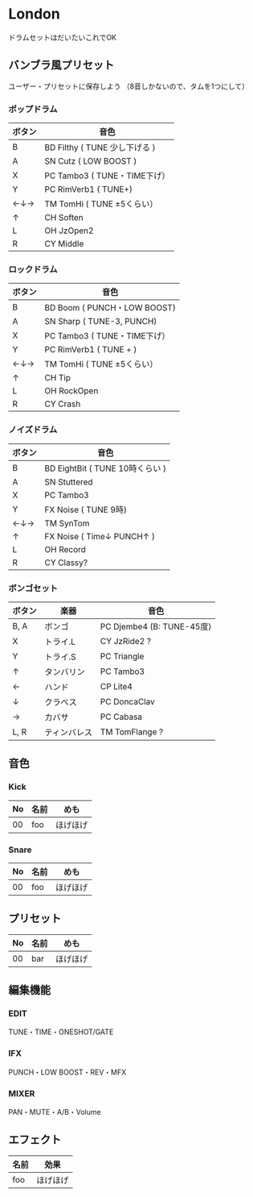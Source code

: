# London

ドラムセットはだいたいこれでOK

## バンブラ風プリセット
ユーザー・プリセットに保存しよう
（8音しかないので、タムを1つにして）

### ポップドラム
| ボタン | 音色                          |
| ------ | ----------------------------- |
| B      | BD Filthy ( TUNE 少し下げる ) |
| A      | SN Cutz ( LOW BOOST )         |
| X      | PC Tambo3 ( TUNE・TIME下げ）  |
| Y      | PC RimVerb1 ( TUNE+)          |
| ←↓→    | TM TomHi ( TUNE ±5くらい）    |
| ↑      | CH Soften                     |
| L      | OH JzOpen2                    |
| R      | CY Middle                     |

### ロックドラム
| ボタン | 音色                         |
| ------ | ---------------------------- |
| B      | BD Boom ( PUNCH・LOW BOOST)  |
| A      | SN Sharp ( TUNE-3, PUNCH)    |
| X      | PC Tambo3 ( TUNE・TIME下げ） |
| Y      | PC RimVerb1 ( TUNE + )       |
| ←↓→    | TM TomHi ( TUNE ±5くらい）   |
| ↑      | CH Tip                    |
| L      | OH RockOpen                 |
| R      | CY Crash                  |

### ノイズドラム
| ボタン | 音色                            |
| ------ | ------------------------------- |
| B      | BD EightBit ( TUNE 10時くらい ) |
| A      | SN Stuttered                    |
| X      | PC Tambo3                       |
| Y      | FX Noise ( TUNE 9時)            |
| ←↓→    | TM SynTom                       |
| ↑      | FX Noise ( Time↓ PUNCH↑ )       |
| L      | OH Record                       |
| R      | CY Classy?                      |

### ボンゴセット
| ボタン  | 楽器     | 音色                       |
| ---- | ------ | ------------------------ |
| B, A | ボンゴ    | PC Djembe4 (B: TUNE-45度) |
| X    | トライ.L  | CY JzRide2 ?             |
| Y    | トライ.S  | PC Triangle              |
| ↑    | タンバリン  | PC Tambo3                |
| ←    | ハンド    | CP Lite4                 |
| ↓    | クラベス   | PC DoncaClav             |
| →    | カバサ    | PC Cabasa                |
| L, R | ティンバレス | TM TomFlange ?           |


## 音色

### Kick

| No  | 名前 | めも     |
| --- | ---- | -------- |
| 00  | foo  | ほげほげ |

### Snare

| No  | 名前 | めも     |
| --- | ---- | -------- |
| 00  | foo  | ほげほげ |

## プリセット

| No  | 名前    | めも     |
| --- | ------- | -------- |
| 00  | bar | ほげほげ |


## 編集機能

### EDIT

TUNE・TIME・ONESHOT/GATE

### IFX

PUNCH・LOW BOOST・REV・MFX

### MIXER

PAN・MUTE・A/B・Volume

## エフェクト

| 名前 | 効果     |
| ---- | -------- |
| foo  | ほげほげ |

